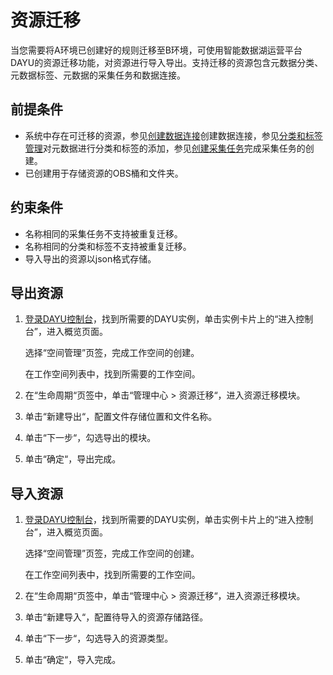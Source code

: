 # 资源迁移<a name="dayu_01_0010"></a>

当您需要将A环境已创建好的规则迁移至B环境，可使用智能数据湖运营平台DAYU的资源迁移功能，对资源进行导入导出。支持迁移的资源包含元数据分类、元数据标签、元数据的采集任务和数据连接。

## 前提条件<a name="section13321703214"></a>

-   系统中存在可迁移的资源，参见[创建数据连接](创建数据连接.md)创建数据连接，参见[分类和标签管理](分类和标签管理.md)对元数据进行分类和标签的添加，参见[创建采集任务](创建采集任务.md)完成采集任务的创建。
-   已创建用于存储资源的OBS桶和文件夹。

## 约束条件<a name="section197713411677"></a>

-   名称相同的采集任务不支持被重复迁移。
-   名称相同的分类和标签不支持被重复迁移。
-   导入导出的资源以json格式存储。

## 导出资源<a name="section84691754394"></a>

1.  [登录DAYU控制台](https://console.huaweicloud.com/dayu/)，找到所需要的DAYU实例，单击实例卡片上的“进入控制台”，进入概览页面。

    选择“空间管理”页签，完成工作空间的创建。

    在工作空间列表中，找到所需要的工作空间。

2.  在“生命周期“页签中，单击“管理中心  \>  资源迁移“，进入资源迁移模块。
3.  单击“新建导出“，配置文件存储位置和文件名称。
4.  单击“下一步“，勾选导出的模块。
5.  单击“确定“，导出完成。

## 导入资源<a name="section3797132414396"></a>

1.  [登录DAYU控制台](https://console.huaweicloud.com/dayu/)，找到所需要的DAYU实例，单击实例卡片上的“进入控制台”，进入概览页面。

    选择“空间管理”页签，完成工作空间的创建。

    在工作空间列表中，找到所需要的工作空间。

2.  在“生命周期“页签中，单击“管理中心  \>  资源迁移“，进入资源迁移模块。

1.  单击“新建导入“，配置待导入的资源存储路径。
2.  单击“下一步“，勾选导入的资源类型。
3.  单击“确定“，导入完成。

